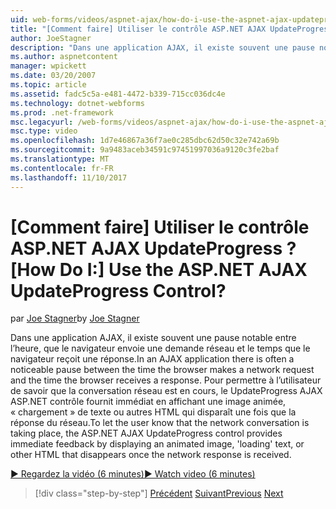 ```yaml
---
uid: web-forms/videos/aspnet-ajax/how-do-i-use-the-aspnet-ajax-updateprogress-control
title: "[Comment faire] Utiliser le contrôle ASP.NET AJAX UpdateProgress ? | Microsoft Docs"
author: JoeStagner
description: "Dans une application AJAX, il existe souvent une pause notable entre l’heure, que le navigateur envoie une demande réseau et le temps que le navigateur reçoit une réponse. T...."
ms.author: aspnetcontent
manager: wpickett
ms.date: 03/20/2007
ms.topic: article
ms.assetid: fadc5c5a-e481-4472-b339-715cc036dc4e
ms.technology: dotnet-webforms
ms.prod: .net-framework
msc.legacyurl: /web-forms/videos/aspnet-ajax/how-do-i-use-the-aspnet-ajax-updateprogress-control
msc.type: video
ms.openlocfilehash: 1d7e46867a36f7ae0c285dbc62d50c32e742a69b
ms.sourcegitcommit: 9a9483aceb34591c97451997036a9120c3fe2baf
ms.translationtype: MT
ms.contentlocale: fr-FR
ms.lasthandoff: 11/10/2017
---
```

<a name="how-do-i-use-the-aspnet-ajax-updateprogress-control"></a><span data-ttu-id="8a782-105">[Comment faire] Utiliser le contrôle ASP.NET AJAX UpdateProgress ?</span><span class="sxs-lookup"><span data-stu-id="8a782-105">[How Do I:] Use the ASP.NET AJAX UpdateProgress Control?</span></span>
====================
<span data-ttu-id="8a782-106">par [Joe Stagner](https://github.com/JoeStagner)</span><span class="sxs-lookup"><span data-stu-id="8a782-106">by [Joe Stagner](https://github.com/JoeStagner)</span></span>

<span data-ttu-id="8a782-107">Dans une application AJAX, il existe souvent une pause notable entre l’heure, que le navigateur envoie une demande réseau et le temps que le navigateur reçoit une réponse.</span><span class="sxs-lookup"><span data-stu-id="8a782-107">In an AJAX application there is often a noticeable pause between the time the browser makes a network request and the time the browser receives a response.</span></span> <span data-ttu-id="8a782-108">Pour permettre à l’utilisateur de savoir que la conversation réseau est en cours, le UpdateProgress AJAX ASP.NET contrôle fournit immédiat en affichant une image animée, « chargement » de texte ou autres HTML qui disparaît une fois que la réponse du réseau.</span><span class="sxs-lookup"><span data-stu-id="8a782-108">To let the user know that the network conversation is taking place, the ASP.NET AJAX UpdateProgress control provides immediate feedback by displaying an animated image, 'loading' text, or other HTML that disappears once the network response is received.</span></span>

[<span data-ttu-id="8a782-109">&#9654; Regardez la vidéo (6 minutes)</span><span class="sxs-lookup"><span data-stu-id="8a782-109">&#9654; Watch video (6 minutes)</span></span>](https://channel9.msdn.com/Blogs/ASP-NET-Site-Videos/how-do-i-use-the-aspnet-ajax-updateprogress-control)

>[!div class="step-by-step"]
<span data-ttu-id="8a782-110">[Précédent](how-do-i-implement-the-incremental-page-display-pattern-using-http-get-and-post.md)
[Suivant](how-do-i-use-the-aspnet-ajax-history-control.md)</span><span class="sxs-lookup"><span data-stu-id="8a782-110">[Previous](how-do-i-implement-the-incremental-page-display-pattern-using-http-get-and-post.md)
[Next](how-do-i-use-the-aspnet-ajax-history-control.md)</span></span>
